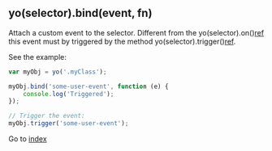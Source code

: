 ## yo(selector).bind(event, fn) 

Attach a custom event to the selector. Different from the yo(selector).on()[ref](yaj-on.md)
this event must by triggered by the method yo(selector).trigger()[ref](yaj-trigger.md).

See the example:

```javascript
var myObj = yo('.myClass');

myObj.bind('some-user-event', function (e) {
    console.log('Triggered');
});

// Trigger the event:
myObj.trigger('some-user-event');
```


Go to [index](index.md)